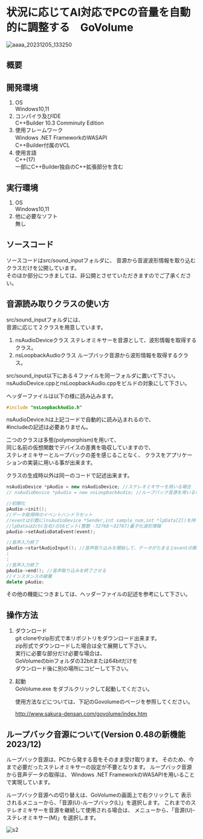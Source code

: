 # 状況に応じてAI対応でPCの音量を自動的に調整する　GoVolume

![aaaa_20231205_133250](https://github.com/GouNakano/GoVolume/assets/56259253/0be64c0c-1571-4d09-9a45-9acdec9506cf)

## 概要

## 開発環境

1. OS  
  Windows10,11  
2. コンパイラ及びIDE  
 C++Builder 10.3 Comminuty Edition  
3. 使用フレームワーク  
   Windows .NET FrameworkのWASAPI  
   C++Builder付属のVCL  
4. 使用言語  
   C++(17)  
   一部にC++Builder独自のC++拡張部分を含む

## 実行環境

1. OS  
  Windows10,11  
2. 他に必要なソフト  
   無し

## ソースコード

  ソースコードはsrc/sound_inputフォルダに、
  音源から音波波形情報を取り込むクラスだけを公開しています。  
  そのほか部分につきましては、非公開とさせていただきますのでご了承ください。
  
## 音源読み取りクラスの使い方

  src/sound_inputフォルダには、  
  音源に応じて２クラスを用意しています。  

  1. nsAudioDeviceクラス
     ステレオミキサーを音源として、波形情報を取得するクラス。
  2. nsLoopbackAudioクラス
    ループバック音源から波形情報を取得するクラス。

  src/sound_input以下にある４ファイルを同一フォルダに置いて下さい。  
  nsAudioDevice.cppとnsLoopbackAudio.cppをビルドの対象にして下さい。

  ヘッダーファイルは以下の様に読み込みます。

```C++:test.cpp
#include "nsLoopbackAudio.h"
```

  nsAudioDevice.hは上記コードで自動的に読み込まれるので、  
  #includeの記述は必要ありません。

  二つのクラスは多態(polymorphism)を用いて、  
  同じ名前の仮想関数でデバイスの差異を吸収していますので、  
  ステレオミキサーとループバックの差を感じることなく、
  クラスをアプリケーションの実装に用いる事が出来ます。
  
  クラスの生成時以外は同一のコードで記述出来ます。  
  
```C++:test.cpp
nsAudioDevice *pAudio = new nsAudioDevice; //ステレオミキサーを用いる場合
// nsAudioDevice *pAudio = new nsLoopbackAudio; //ループバック音源を用いる場合

//初期化
pAudio->init();
//データ取得時のイベントハンドラセット
//eventは引数に(nsAudioDevice *Sender,int sample_num,int *lpData[2])を持つ関数ポインタ
//lpDataは2ch(左右)の16ビット(整数 -32768～32767)量子化波形情報
pAudio->setAudioDataEvent(event); 

//音声入力終了
pAudio->startAudioInput(); //音声取り込みを開始して、データがたまるとeventの関数を呼び出して処理させる
:
:
//音声入力終了
pAudio->end(); //音声取り込みを終了させる
//インスタンスの破棄
delete pAudio; 

```

その他の機能につきましては、ヘッダーファイルの記述を参考にして下さい。  

## 操作方法

1. ダウンロード  
   git cloneやzip形式で本リポジトリをダウンロード出来ます。  
   zip形式でダウンロードした場合は全て展開して下さい。  
   実行に必要な部分だけ必要な場合は、  
   GoVolumeのbinフォルダの32bitまたは64bitだけを  
   ダウンロード後に別の場所にコピーして下さい。  
2. 起動  
   GoVolume.exe をダブルクリックして起動してください。

   使用方法などについては、下記のGovolumeのページを参照してください。

   <http://www.sakura-densan.com/govolume/index.htm>

## ループバック音源について(Version 0.48の新機能 2023/12)  

  ループバック音源は、PCから発する音をそのまま受け取ります。
  そのため、今まで必要だったステレオミキサーの設定が不要となります。
  ループバック音源から音声データの取得は、
  Windows .NET FrameworkのWASAPIを用いることで実現しています。

  ループバック音源への切り替えは、GoVolumeの画面上で右クリックして
  表示されるメニューから、「音源(U)-ループバック(L)」を選択します。
  これまでのステレオミキサーを音源を継続して使用される場合は、
  メニューから、「音源(U)-ステレオミキサー(M)」を選択します。

![s2](https://github.com/GouNakano/GoVolume/assets/56259253/4fcf82c3-e3d2-496a-9a90-6c8d0733d11a)
